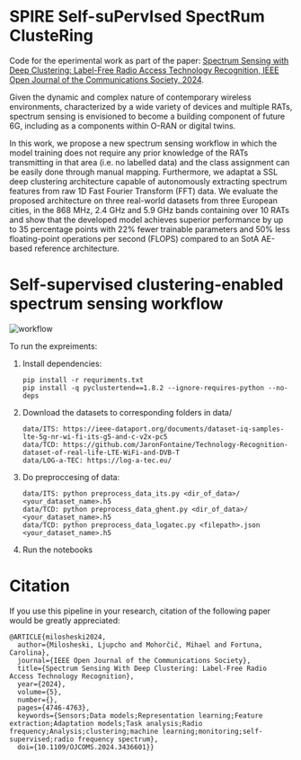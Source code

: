 # SPIRE **S**elf-su**P**erv**I**sed Spect**R**um Cluste**R**ing

Code for the eperimental work as part of the paper: [Spectrum Sensing with Deep Clustering: Label-Free Radio Access Technology Recognition, IEEE Open Journal of the Communications Society, 2024](https://ieeexplore.ieee.org/document/10623390).

Given the dynamic and complex nature of contemporary
wireless environments, characterized by a wide variety of
devices and multiple RATs, spectrum sensing is envisioned
to become a building component of future 6G, including as a components within O-RAN or digital twins.

In this work, we propose a new
spectrum sensing workflow in which the model training
does not require any prior knowledge of the RATs
transmitting in that area (i.e. no labelled data) and the
class assignment can be easily done through manual
mapping. Furthermore, we adaptat a SSL deep clustering architecture capable of autonomously extracting
spectrum features from raw 1D Fast Fourier Transform
(FFT) data. We evaluate the proposed architecture  on three real-world datasets from three European
cities, in the 868 MHz, 2.4 GHz and 5.9 GHz bands
containing over 10 RATs and show that the developed 
model achieves superior performance  by up to 35 percentage points with  22\% fewer trainable parameters
and 50\% less floating-point operations per second (FLOPS) compared to an SotA AE-based reference architecture.

# Self-supervised clustering-enabled spectrum sensing workflow

![workflow](workflow.png)

To run the expreiments:

1) Install dependencies:
     ```console
     pip install -r requriments.txt
     pip install -q pyclustertend==1.8.2 --ignore-requires-python --no-deps
     ```

3) Download the datasets to corresponding folders in data/
     ```console
    data/ITS: https://ieee-dataport.org/documents/dataset-iq-samples-lte-5g-nr-wi-fi-its-g5-and-c-v2x-pc5
    data/TCD: https://github.com/JaronFontaine/Technology-Recognition-dataset-of-real-life-LTE-WiFi-and-DVB-T
    data/LOG-a-TEC: https://log-a-tec.eu/
    ```
   
5) Do preproccesing of data:
     ```console
    data/ITS: python preprocess_data_its.py <dir_of_data>/ <your_dataset_name>.h5
    data/TCD: python preprocess_data_ghent.py <dir_of_data>/ <your_dataset_name>.h5
    data/TCD: python preprocess_data_logatec.py <filepath>.json <your_dataset_name>.h5
    ```

7) Run the notebooks

# Citation

If you use this pipeline in your research, citation of the following paper would be greatly appreciated:

```
@ARTICLE{milosheski2024,
  author={Milosheski, Ljupcho and Mohorčič, Mihael and Fortuna, Carolina},
  journal={IEEE Open Journal of the Communications Society}, 
  title={Spectrum Sensing With Deep Clustering: Label-Free Radio Access Technology Recognition}, 
  year={2024},
  volume={5},
  number={},
  pages={4746-4763},
  keywords={Sensors;Data models;Representation learning;Feature extraction;Adaptation models;Task analysis;Radio frequency;Analysis;clustering;machine learning;monitoring;self-supervised;radio frequency spectrum},
  doi={10.1109/OJCOMS.2024.3436601}}
```
   
     

